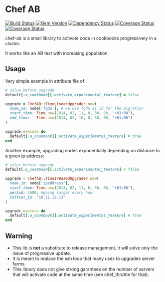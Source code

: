 Chef AB
=======
[![Build Status](https://travis-ci.org/criteo/chef-ab.png?branch=master)](https://travis-ci.org/criteo/chef-ab)
[![Gem Version](https://badge.fury.io/rb/chef-ab.png)](http://badge.fury.io/rb/chef-ab)
[![Dependency Status](https://gemnasium.com/criteo/chef-ab.png)](https://gemnasium.com/criteo/chef-ab)
[![Coverage Status](https://coveralls.io/repos/kamaradclimber/chef-ab/badge.png?branch=master)](https://coveralls.io/r/kamaradclimber/chef-ab?branch=master)
[![Coverage Status](https://coveralls.io/repos/criteo/chef-ab/badge.png)](https://coveralls.io/r/criteo/chef-ab)

chef-ab is a small library to activate code in cookbooks progressively in a cluster.

It works like an AB test with increasing population.


Usage
----------

Very simple example in attribute file of :

```ruby
# value before upgrade
default[:a_cookbook][:activate_experimental_feature] = false

upgrade = ChefAB::TimeLinearUpgrader.new(
  node_id: node['fqdn'], # we use fqdn as id for the migration
  start_time: Time.new(2014, 02, 11, 8, 30, 00, "+01:00"),
  end_time:   Time.new(2014, 02, 18, 8, 30, 00, "+01:00")
)

upgrade.execute do
  default[:a_cookbook][:activate_experimental_feature] = true
end
```

Another example, upgrading nodes exponentially depending on distance to a given ip address:

```ruby
# value before upgrade
default[:a_cookbook][:activate_experimental_feature] = false

upgrade = ChefAB::TimeIPBasedUpgrader.new(
  node_id: node['ipaddress'],
  start_time: Time.new(2014, 02, 11, 8, 30, 00, "+01:00"),
  period: 3600, #going larger every hour
  initial_ip: "10.11.12.13"
)

upgrade.execute do
  default[:a_cookbook][:activate_experimental_feature] = true
end
```


Warning
----------



- This lib is **not** a substitute to release management, it will solve only the issue of progressive update.
- It is meant to replace the ssh loop that many uses to upgrades server farms.
- This library does not give strong garantees on the number of servers that will activate code at the same time (see chef_throttle for that).
